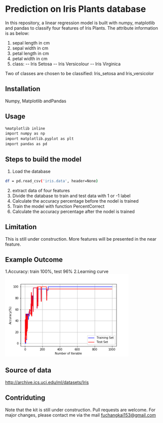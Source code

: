 # Prediction on Iris Plants database
In this repository, a linear regression model is built with numpy, matplotlib and pandas to classify four features of Iris Plants. The attribute information is as below:
1. sepal length in cm
2. sepal width in cm
3. petal length in cm
4. petal width in cm
5. class:
-- Iris Setosa
-- Iris Versicolour
-- Iris Virginica

Two of classes are chosen to be classified: Iris_setosa and Iris_versicolor

## Installation
Numpy, Matplotlib andPandas

## Usage
```bash
%matplotlib inline
import numpy as np
import matplotlib.pyplot as plt
import pandas as pd
```

## Steps to build the model
1. Load the database
```bash
df = pd.read_csv('iris.data', header=None)
```
2. extract data of four features
3. Divide the database to train and test data with 1 or -1 label
4. Calculate the accuracy percentage before the nodel is trained 
5. Train the model with function PercentCorrect
5. Calculate the accuracy percentage after the nodel is trained 

## Limitation
This is still under construction. More features will be presented in the near feature.

## Example Outcome
1.Accuracy: train 100%, test 96%
2.Learning curve
<img src="image/Learning%20curve.png" width="400">

## Source of data
http://archive.ics.uci.edu/ml/datasets/Iris

## Contriduting
Note that the kit is still under construction. Pull requests are welcome. For major changes, please contact me via the mail fuchangkai153@gmail.com
